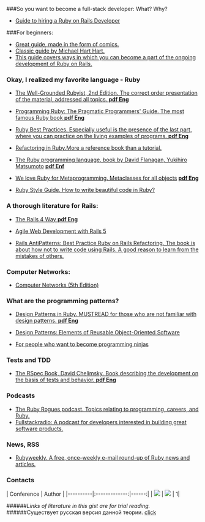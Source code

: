 ###So you want to become a full-stack developer: What? Why?
* <a href="https://gun.io/blog/hackers-guide-to-hiring-a-ruby-on-rails-developer/">Guide to hiring a Ruby on Rails Developer</a>


###For beginners:
* <a href="http://poignant.guide/">Great guide, made in the form of comics.</a>
* <a href="https://www.railstutorial.org/">Classic guide by Michael Hart Hart.</a>
* <a href="http://guides.rubyonrails.org/">This guide covers ways in which you can become a part of the ongoing development of Ruby on Rails.</a>


### Okay, I realized my favorite language - Ruby
* <a href="http://www.amazon.com/Well-Grounded-Rubyist-David-Black/dp/1617291692/ref=sr_1_9?s=books&ie=UTF8&qid=1412257416&sr=1-9&keywords=ruby">The Well-Grounded Rubyist, 2nd Edition. The correct order presentation of the material, addressed all topics. </a>
<a href="https://new.vk.com/doc62297506_437578999?hash=cad1768c118c34d535&dl=4631f48cf8d6a106b3"> **pdf Eng** </a>

* <a href="https://www.amazon.com/Programming-Ruby-Pragmatic-Programmers-Second/dp/0974514055?ie=UTF8&ref_=asap_bc"> Programming Ruby: The Pragmatic Programmers' Guide. The most famous Ruby book </a>
<a href="https://vk.com/doc62297506_437707733?hash=92921d59c8ccffb9d3&dl=63943eb7929d700271"> **pdf Eng** </a>

* <a href="http://shop.oreilly.com/product/9780596523015.do
"> Ruby Best Practices. Especially useful is the presence of the last part, where you can practice on the living examples of programs. </a>
<a href="https://vk.com/doc62297506_437707752?hash=a8ee91e5d0f2f029dd&dl=4abcf0c18b0927d60b
"> **pdf Eng** </a>

* <a href="https://www.amazon.com/Refactoring-Ruby-William-C-Wake/dp/0321545044"> Refactoring in Ruby.More a reference book than a tutorial. </a>

* <a href="http://shop.oreilly.com/product/9780596516178.do">The Ruby programming language, book by David Flanagan, Yukihiro Matsumoto</a>  <a href="http://haris-krajina.rhcloud.com/wp-content/uploads/2013/01/baba.pdf">**pdf Enf**</a>

* <a href="https://pragprog.com/book/ppmetr2/metaprogramming-ruby-2">We love Ruby for Metaprogramming. Metaclasses for all objects</a>
<a href="https://new.vk.com/doc62297506_437578989?hash=8877db4b2169e65f54&dl=9e9b695fb17ebaa662"> **pdf Eng** </a>

* <a href="https://github.com/arbox/ruby-style-guide/blob/master/README-ruRU.md">Ruby Style Guide. How to write beautiful code in Ruby? </a>

### A thorough literature for Rails:
* <a href="http://www.amazon.com/Rails-Way-Addison-Wesley-Professional-Ruby/dp/0321944275">The Rails 4 Way </a>
<a href="https://new.vk.com/doc62297506_437579021?hash=a1504c8e02e0c80fb9&dl=4aac5232be13375d5f">**pdf Eng**</a>

* <a href="https://pragprog.com/book/rails5/agile-web-development-with-rails-5">Agile Web Development with Rails 5</a>

* <a href="https://www.amazon.com/Rails-AntiPatterns-Refactoring-Addison-Wesley-Professional/dp/0321604814
">Rails AntiPatterns: Best Practice Ruby on Rails Refactoring. The book is about how not to write code using Rails. A good reason to learn from the mistakes of others. </a>




### Computer Networks:
* <a href="https://www.amazon.com/Computer-Networks-5th-Andrew-Tanenbaum/dp/0132126958/ref=sr_1_1?s=books&ie=UTF8&qid=1467565598&sr=1-1&keywords=computer+networking+tanenbaum">Computer Networks (5th Edition)  </a>

### What are the programming patterns?
* <a href="http://www.amazon.com/Design-Patterns-Object-Oriented-Professional-Computing/dp/0201634988">Design Patterns in Ruby. MUSTREAD for those who are not familiar with design patterns. </a>
<a href="https://vk.com/doc62297506_437707764?hash=a5d6259ce471f08f84&dl=8adb4f3cc43a712f45"> **pdf Eng**  </a>

* <a href="http://www.amazon.com/Design-Patterns-Object-Oriented-Professional-Computing/dp/0201634988">Design Patterns: Elements of Reusable Object-Oriented Software  </a>

*  <a href="https://sourcemaking.com/design_patterns">For people who want to become programming ninjas </a>

### Tests and TDD

* <a href="https://pragprog.com/book/achbd/the-rspec-book">The RSpec Book, David Chelimsky. Book describing the development on the basis of tests and behavior. </a>
<a href="https://vk.com/doc62297506_437707879?hash=7f8001ebdf6476ada3&dl=bedd89ff5bd9d53fbf"> **pdf Eng** </a>


### Podcasts
* <a href="https://devchat.tv/ruby-rogues"> The Ruby Rogues podcast. Topics relating to programming, careers, and Ruby. </a>
* <a href="http://www.fullstackradio.com/"> Fullstackradio: A podcast for developers interested in building great software products. </a>

### News, RSS
* <a href="http://rubyweekly.com/issues"> Rubyweekly. A free, once–weekly e-mail round-up of Ruby news and articles. </a>

### Contacts

| Conference |      Author     |
|----------|:-------------:|------:|
| [<img src="http://i-cdn.phonearena.com/images/article/52251-thumb/Telegram-secure-instant-messaging-app-review-encrypted-speed.jpg">](https://telegram.me/rubylang) | [<img src="https://pp.vk.me/c630931/v630931506/2ab56/L-7WQ-DfJrU.jpg">](https://telegram.me/Eugene_Shved) | 1|


######*Links of literature in this gist are for trial reading.*
######Существует русская версия данной теории. <a href="https://github.com/Evshved/Ruby-Rails-theory/blob/master/RusVersion.md"> click </a>
